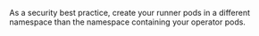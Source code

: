As a security best practice, create your runner pods in a different namespace than the namespace containing your operator pods.